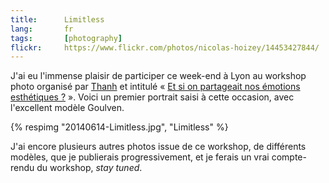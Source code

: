 ```yaml
---
title:      Limitless
lang:       fr
tags:       [photography]
flickr:     https://www.flickr.com/photos/nicolas-hoizey/14453427844/
---
```


J'ai eu l'immense plaisir de participer ce week-end à Lyon au workshop photo organisé par [Thanh](http://www.flou-sentimental.com/a-propos/) et intitulé « [Et si on partageait nos émotions esthétiques ?](http://workshops.flou-sentimental.com/) ». Voici un premier portrait saisi à cette occasion, avec l'excellent modèle Goulven.

{% respimg "20140614-Limitless.jpg", "Limitless" %}

J'ai encore plusieurs autres photos issue de ce workshop, de différents modèles, que je publierais progressivement, et je ferais un vrai compte-rendu du workshop, *stay tuned*.
